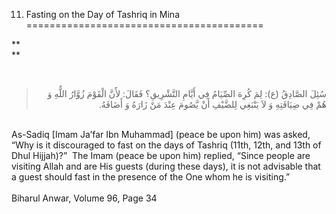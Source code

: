 11. Fasting on the Day of Tashriq in Mina
=========================================

**  
**

 

<blockquote dir="rtl">
  <p>
سُئِلَ الصَّادِقُ (ع): لِمَ كُرِهَ الصِّيَامُ فِي أَيَّامِ
التَّشْرِيقِ؟ فَقَالَ: لأََنَّ الْقَوْمَ زُوَّارُ اللٌّهِ وَ هُمْ فِي
ضِيَافَتِهِ وَ لاَ يَنْبَغِي لِلضَّيْفِ أَنْ يَّصُومَ عِنْدَ مَنْ
زَارَهُ وَ أَضَافَهُ.
  </p>
</blockquote>

   
 As-Sadiq [Imam Ja’far Ibn Muhammad] (peace be upon him) was asked, “Why
is it discouraged to fast on the days of Tashriq (11th, 12th, and 13th
of Dhul Hijjah)?”  The Imam (peace be upon him) replied, “Since people
are visiting Allah and are His guests (during these days), it is not
advisable that a guest should fast in the presence of the One whom he is
visiting.”  
    
 Biharul Anwar, Volume 96, Page 34  
    
  


